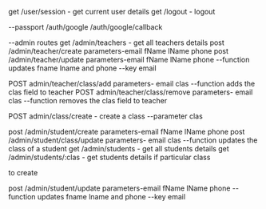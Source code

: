get /user/session - get current user details
get /logout  - logout

--passport
/auth/google
/auth/google/callback

--admin routes
get /admin/teachers - get all teachers details
post /admin/teacher/create parameters-email fName lName phone
post /admin/teacher/update parameters-email fName lName phone --function updates fname lname and phone --key email

POST admin/teacher/class/add parameters- email clas --function adds the clas field to teacher
POST admin/teacher/class/remove parameters- email clas --function removes the clas field to teacher 


POST admin/class/create - create a class --parameter clas


post /admin/student/create parameters-email fName lName phone
post /admin/student/class/update parameters- email clas --function updates the class of a student
get /admin/students - get all students details
get /admin/students/:clas - get students details if particular class

to create

post /admin/student/update parameters-email fName lName phone --function updates fname lname and phone --key email